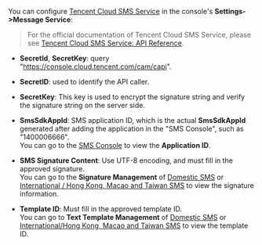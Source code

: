 You can configure [Tencent Cloud SMS Service](https://cloud.tencent.com/login?s_url=https%3A%2F%2Fconsole.cloud.tencent.com%2Fsmsv2) in the console's **Settings->Message Service**:

> For the official documentation of Tencent Cloud SMS Service, please see [Tencent Cloud SMS Service: API Reference](https://cloud.tencent.com/login?s_url=https%3A%2F%2Fconsole.cloud.tencent.com%2Fsmsv2).

- **SecretId**, **SecretKey**: query "https://console.cloud.tencent.com/cam/capi".

- **SecretID**: used to identify the API caller. ​

- **SecretKey**: This key is used to encrypt the signature string and verify the signature string on the server side.

- **SmsSdkAppId**: SMS application ID, which is the actual **SmsSdkAppId** generated after adding the application in the "SMS Console", such as "1400006666". </br>You can go to the [SMS Console](https://console.cloud.tencent.com/smsv2/app-manage) to view the **Application ID**​.

- **SMS Signature Content**: Use UTF-8 encoding, and must fill in the approved signature. </br>You can go to the **Signature Management** of [Domestic SMS](https://console.cloud.tencent.com/smsv2/csms-sign) or [International / Hong Kong, Macao and Taiwan SMS](https://console.cloud.tencent.com/smsv2/isms-sign) to view the signature information.

- **Template ID**: Must fill in the approved template ID. </br>You can go to **Text Template Management** of [Domestic SMS](https://console.cloud.tencent.com/smsv2/csms-template) or [International/Hong Kong, Macao and Taiwan SMS](https://console.cloud.tencent.com/smsv2/isms-template) to view the template ID.